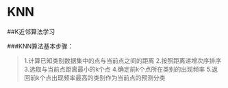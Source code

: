 # KNN
##K近邻算法学习

###KNN算法基本步骤：
> 1.计算已知类别数据集中的点与当前点之间的距离
> 2.按照距离递增次序排序
> 3.选取与当前点距离最小的k个点
> 4.确定前k个点所在类别的出现频率
> 5.返回前k个点出现频率最高的类别作为当前点的预测分类
















